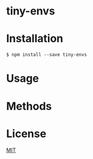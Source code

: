 # tiny-envs

# Installation
`$ npm install --save tiny-envs`
# Usage
# Methods
# License
[MIT](https://github.com/tinyRush/tiny-envs/blob/master/LICENSE)